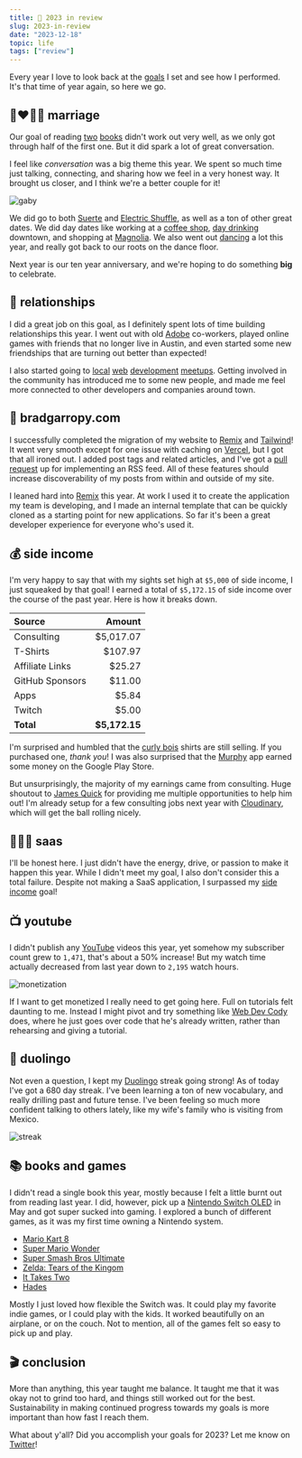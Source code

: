 ```yaml
---
title: 📅 2023 in review
slug: 2023-in-review
date: "2023-12-18"
topic: life
tags: ["review"]
---
```


Every year I love to look back at the [goals][goals-for-2023] I set and see how I performed. It's that time of year again, so here we go.

## 👩‍❤️‍💋‍👨 marriage

Our goal of reading [two][seven-principles] [books][eight-dates] didn't work out very well, as we only got through half of the first one. But it did spark a lot of great conversation.

I feel like _conversation_ was a big theme this year. We spent so much time just talking, connecting, and sharing how we feel in a very honest way. It brought us closer, and I think we're a better couple for it!

![gaby][gaby]

We did go to both [Suerte][suerte] and [Electric Shuffle][electric-shuffle], as well as a ton of other great dates. We did day dates like working at a [coffee shop][coffee-shop], [day drinking][day-drinking] downtown, and shopping at [Magnolia][magnolia]. We also went out [dancing][dancing] a lot this year, and really got back to our roots on the dance floor.

Next year is our ten year anniversary, and we're hoping to do something **big** to celebrate.

## 🤝 relationships

I did a great job on this goal, as I definitely spent lots of time building relationships this year. I went out with old [Adobe][adobe] co-workers, played online games with friends that no longer live in Austin, and even started some new friendships that are turning out better than expected!

I also started going to [local][austin-js] [web][react-atx] [development][nextjs-atx] [meetups][remix-austin]. Getting involved in the community has introduced me to some new people, and made me feel more connected to other developers and companies around town.

## 🏡 bradgarropy.com

I successfully completed the migration of my website to [Remix][remix] and [Tailwind][tailwind]! It went very smooth except for one issue with caching on [Vercel][vercel], but I got that all ironed out. I added post tags and related articles, and I've got a [pull request][pull-request] up for implementing an RSS feed. All of these features should increase discoverability of my posts from within and outside of my site.

I leaned hard into [Remix][remix] this year. At work I used it to create the application my team is developing, and I made an internal template that can be quickly cloned as a starting point for new applications. So far it's been a great developer experience for everyone who's used it.

## 💰 side income

I'm very happy to say that with my sights set high at `$5,000` of side income, I just squeaked by that goal! I earned a total of `$5,172.15` of side income over the course of the past year. Here is how it breaks down.

| Source          |        Amount |
| :-------------- | ------------: |
| Consulting      |     $5,017.07 |
| T-Shirts        |       $107.97 |
| Affiliate Links |        $25.27 |
| GitHub Sponsors |        $11.00 |
| Apps            |         $5.84 |
| Twitch          |         $5.00 |
| **Total**       | **$5,172.15** |

I'm surprised and humbled that the [curly bois][curly-bois] shirts are still selling. If you purchased one, _thank you_! I was also surprised that the [Murphy][murphy] app earned some money on the Google Play Store.

But unsurprisingly, the majority of my earnings came from consulting. Huge shoutout to [James Quick][james-quick] for providing me multiple opportunities to help him out! I'm already setup for a few consulting jobs next year with [Cloudinary][cloudinary], which will get the ball rolling nicely.

## 👨🏼‍💻 saas

I'll be honest here. I just didn't have the energy, drive, or passion to make it happen this year. While I didn't meet my goal, I also don't consider this a total failure. Despite not making a SaaS application, I surpassed my [side income][side-income] goal!

## 📺 youtube

I didn't publish any [YouTube][youtube] videos this year, yet somehow my subscriber count grew to `1,471`, that's about a 50% increase! But my watch time actually decreased from last year down to `2,195` watch hours.

![monetization][monetization]

If I want to get monetized I really need to get going here. Full on tutorials felt daunting to me. Instead I might pivot and try something like [Web Dev Cody][webdevcody] does, where he just goes over code that he's already written, rather than rehearsing and giving a tutorial.

## 🦉 duolingo

Not even a question, I kept my [Duolingo][duolingo] streak going strong! As of today I've got a 680 day streak. I've been learning a ton of new vocabulary, and really drilling past and future tense. I've been feeling so much more confident talking to others lately, like my wife's family who is visiting from Mexico.

![streak][streak]

## 📚 books and games

I didn't read a single book this year, mostly because I felt a little burnt out from reading last year. I did, however, pick up a [Nintendo Switch OLED][switch] in May and got super sucked into gaming. I explored a bunch of different games, as it was my first time owning a Nintendo system.

-   [Mario Kart 8][mario-kart]
-   [Super Mario Wonder][super-mario]
-   [Super Smash Bros Ultimate][super-smash]
-   [Zelda: Tears of the Kingom][totk]
-   [It Takes Two][it-takes-two]
-   [Hades][hades]

Mostly I just loved how flexible the Switch was. It could play my favorite indie games, or I could play with the kids. It worked beautifully on an airplane, or on the couch. Not to mention, all of the games felt so easy to pick up and play.

## 🎬 conclusion

More than anything, this year taught me balance. It taught me that it was okay not to grind too hard, and things still worked out for the best. Sustainability in making continued progress towards my goals is more important than how fast I reach them.

What about y'all? Did you accomplish your goals for 2023? Let me know on [Twitter][twitter]!

[goals-for-2023]: https://bradgarropy.com/blog/goals-for-2023
[seven-principles]: https://www.amazon.com/Seven-Principles-Making-Marriage-Work/dp/0553447718?tag=bradgarropy00-20
[eight-dates]: https://www.amazon.com/Eight-Dates-Essential-Conversations-Lifetime/dp/1523504463?tag=bradgarropy00-20
[gaby]: https://res.cloudinary.com/bradgarropy/image/upload/bradgarropy.com/posts/gaby.jpg
[suerte]: https://www.suerteatx.com
[electric-shuffle]: https://electricshuffleusa.com/austin
[coffee-shop]: https://www.instagram.com/p/CwBoU9UNf4q
[day-drinking]: https://www.instagram.com/p/CwBpCoDtDae
[magnolia]: https://magnolia.com/visit
[dancing]: https://www.instagram.com/p/CzjazUQOxqcAMm0OSG_ZjQmCp9k30FDxoxIOiA0
[adobe]: https://www.adobe.com
[austin-js]: https://www.meetup.com/austin-js
[react-atx]: https://www.meetup.com/react-atx
[nextjs-atx]: https://www.meetup.com/next-js-atx
[remix-austin]: https://www.meetup.com/remix-austin
[remix]: https://remix.run
[tailwind]: https://tailwindcss.com
[vercel]: https://vercel.com
[pull-request]: https://github.com/bradgarropy/bradgarropy.com/pull/290
[curly-bois]: https://cottonbureau.com/people/brad-garropy
[murphy]: https://play.google.com/store/apps/details?id=com.bradgarropy.murphy.twa
[james-quick]: https://www.jamesqquick.com
[cloudinary]: https://cloudinary.com
[side-income]: https://bradgarropy/blog/2023-in-review#side-income
[youtube]: https://youtube.com/bradgarropy
[monetization]: https://res.cloudinary.com/bradgarropy/image/upload/bradgarropy.com/posts/monetization.png
[webdevcody]: https://www.youtube.com/@WebDevCody
[duolingo]: https://www.duolingo.com
[streak]: https://res.cloudinary.com/bradgarropy/image/upload/bradgarropy.com/posts/duolingo.jpg
[switch]: https://www.amazon.com/Nintendo-Switch-OLED-Model-White-Joy/dp/B098RKWHHZ?tag=bradgarropy00-20
[mario-kart]: https://www.amazon.com/Mario-Kart-Deluxe-Nintendo-Digital/dp/B01N1037CV?tag=bradgarropy00-20
[super-mario]: https://www.amazon.com/Super-Mario-Bros-TM-Wonder-Nintendo-Version/dp/B0C8VHZR14?tag=bradgarropy00-20
[super-smash]: https://www.amazon.com/Super-Smash-Bros-Ultimate-Nintendo/dp/B01N5OKGLH?tag=bradgarropy00-20
[totk]: https://www.amazon.com/Legend-Zelda-Breath-Wild-Nintendo-Switch/dp/B097B2YWFX?tag=bradgarropy00-20
[it-takes-two]: https://www.amazon.com/Takes-Two-Nintendo-Switch/dp/B0BDTF3NK4?tag=bradgarropy00-20
[hades]: https://www.amazon.com/Hades-Limited-Nintendo-Switch/dp/B08X2K6B1Z?tag=bradgarropy00-20
[twitter]: https://twitter.com/bradgarropy
